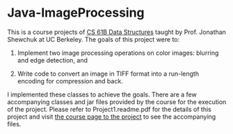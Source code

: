 # Java-ImageProcessing

This is a course projects of [CS 61B Data Structures](http://www.cs.berkeley.edu/~jrs/61b/) taught by Prof. Jonathan Shewchuk at UC Berkeley. The goals of this project were to:

1. Implement two image processing operations on color images: blurring and edge detection, and

2. Write code to convert an image in TIFF format into a run-length encoding for compression and back.

I implemented these classes to achieve the goals. There are a few accompanying classes and jar files provided by the course for the execution of the project. Please refer to Project1.readme.pdf for the details of this project and visit [the course page to the project](http://www.cs.berkeley.edu/~jrs/61b/hw/pj1/) to see the accompanying files.
